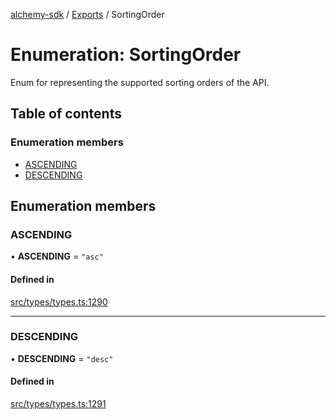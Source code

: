 [alchemy-sdk](../README.md) / [Exports](../modules.md) / SortingOrder

# Enumeration: SortingOrder

Enum for representing the supported sorting orders of the API.

## Table of contents

### Enumeration members

- [ASCENDING](SortingOrder.md#ascending)
- [DESCENDING](SortingOrder.md#descending)

## Enumeration members

### ASCENDING

• **ASCENDING** = `"asc"`

#### Defined in

[src/types/types.ts:1290](https://github.com/alchemyplatform/alchemy-sdk-js/blob/c9dbbf0/src/types/types.ts#L1290)

___

### DESCENDING

• **DESCENDING** = `"desc"`

#### Defined in

[src/types/types.ts:1291](https://github.com/alchemyplatform/alchemy-sdk-js/blob/c9dbbf0/src/types/types.ts#L1291)
